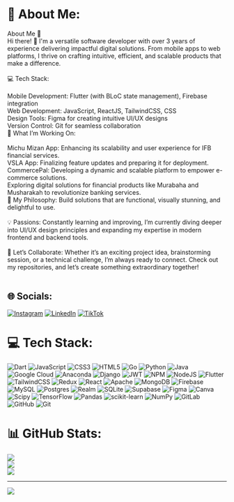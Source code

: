 # 💫 About Me:
About Me 🚀<br>Hi there! 👋 I'm a versatile software developer with over 3 years of experience delivering impactful digital solutions. From mobile apps to web platforms, I thrive on crafting intuitive, efficient, and scalable products that make a difference.<br><br>💻 Tech Stack:<br><br>Mobile Development: Flutter (with BLoC state management), Firebase integration<br>Web Development: JavaScript, ReactJS, TailwindCSS, CSS<br>Design Tools: Figma for creating intuitive UI/UX designs<br>Version Control: Git for seamless collaboration<br>🌟 What I’m Working On:<br><br>Michu Mizan App: Enhancing its scalability and user experience for IFB financial services.<br>VSLA App: Finalizing feature updates and preparing it for deployment.<br>CommercePal: Developing a dynamic and scalable platform to empower e-commerce solutions.<br>Exploring digital solutions for financial products like Murabaha and Musharakah to revolutionize banking services.<br>🎯 My Philosophy: Build solutions that are functional, visually stunning, and delightful to use.<br><br>💡 Passions: Constantly learning and improving, I’m currently diving deeper into UI/UX design principles and expanding my expertise in modern frontend and backend tools.<br><br>🔗 Let’s Collaborate: Whether it’s an exciting project idea, brainstorming session, or a technical challenge, I’m always ready to connect. Check out my repositories, and let’s create something extraordinary together!<br><br>


## 🌐 Socials:
[![Instagram](https://img.shields.io/badge/Instagram-%23E4405F.svg?logo=Instagram&logoColor=white)](https://instagram.com/abduse._) [![LinkedIn](https://img.shields.io/badge/LinkedIn-%230077B5.svg?logo=linkedin&logoColor=white)](https://linkedin.com/in/abdulsemedm) [![TikTok](https://img.shields.io/badge/TikTok-%23000000.svg?logo=TikTok&logoColor=white)](https://tiktok.com/@abdusee2) 

# 💻 Tech Stack:
![Dart](https://img.shields.io/badge/dart-%230175C2.svg?style=for-the-badge&logo=dart&logoColor=white) ![JavaScript](https://img.shields.io/badge/javascript-%23323330.svg?style=for-the-badge&logo=javascript&logoColor=%23F7DF1E) ![CSS3](https://img.shields.io/badge/css3-%231572B6.svg?style=for-the-badge&logo=css3&logoColor=white) ![HTML5](https://img.shields.io/badge/html5-%23E34F26.svg?style=for-the-badge&logo=html5&logoColor=white) ![Go](https://img.shields.io/badge/go-%2300ADD8.svg?style=for-the-badge&logo=go&logoColor=white) ![Python](https://img.shields.io/badge/python-3670A0?style=for-the-badge&logo=python&logoColor=ffdd54) ![Java](https://img.shields.io/badge/java-%23ED8B00.svg?style=for-the-badge&logo=openjdk&logoColor=white) ![Google Cloud](https://img.shields.io/badge/GoogleCloud-%234285F4.svg?style=for-the-badge&logo=google-cloud&logoColor=white) ![Anaconda](https://img.shields.io/badge/Anaconda-%2344A833.svg?style=for-the-badge&logo=anaconda&logoColor=white) ![Django](https://img.shields.io/badge/django-%23092E20.svg?style=for-the-badge&logo=django&logoColor=white) ![JWT](https://img.shields.io/badge/JWT-black?style=for-the-badge&logo=JSON%20web%20tokens) ![NPM](https://img.shields.io/badge/NPM-%23CB3837.svg?style=for-the-badge&logo=npm&logoColor=white) ![NodeJS](https://img.shields.io/badge/node.js-6DA55F?style=for-the-badge&logo=node.js&logoColor=white) ![Flutter](https://img.shields.io/badge/Flutter-%2302569B.svg?style=for-the-badge&logo=Flutter&logoColor=white) ![TailwindCSS](https://img.shields.io/badge/tailwindcss-%2338B2AC.svg?style=for-the-badge&logo=tailwind-css&logoColor=white) ![Redux](https://img.shields.io/badge/redux-%23593d88.svg?style=for-the-badge&logo=redux&logoColor=white) ![React](https://img.shields.io/badge/react-%2320232a.svg?style=for-the-badge&logo=react&logoColor=%2361DAFB) ![Apache](https://img.shields.io/badge/apache-%23D42029.svg?style=for-the-badge&logo=apache&logoColor=white) ![MongoDB](https://img.shields.io/badge/MongoDB-%234ea94b.svg?style=for-the-badge&logo=mongodb&logoColor=white) ![Firebase](https://img.shields.io/badge/firebase-a08021?style=for-the-badge&logo=firebase&logoColor=ffcd34) ![MySQL](https://img.shields.io/badge/mysql-4479A1.svg?style=for-the-badge&logo=mysql&logoColor=white) ![Postgres](https://img.shields.io/badge/postgres-%23316192.svg?style=for-the-badge&logo=postgresql&logoColor=white) ![Realm](https://img.shields.io/badge/Realm-39477F?style=for-the-badge&logo=realm&logoColor=white) ![SQLite](https://img.shields.io/badge/sqlite-%2307405e.svg?style=for-the-badge&logo=sqlite&logoColor=white) ![Supabase](https://img.shields.io/badge/Supabase-3ECF8E?style=for-the-badge&logo=supabase&logoColor=white) ![Figma](https://img.shields.io/badge/figma-%23F24E1E.svg?style=for-the-badge&logo=figma&logoColor=white) ![Canva](https://img.shields.io/badge/Canva-%2300C4CC.svg?style=for-the-badge&logo=Canva&logoColor=white) ![Scipy](https://img.shields.io/badge/SciPy-%230C55A5.svg?style=for-the-badge&logo=scipy&logoColor=%white) ![TensorFlow](https://img.shields.io/badge/TensorFlow-%23FF6F00.svg?style=for-the-badge&logo=TensorFlow&logoColor=white) ![Pandas](https://img.shields.io/badge/pandas-%23150458.svg?style=for-the-badge&logo=pandas&logoColor=white) ![scikit-learn](https://img.shields.io/badge/scikit--learn-%23F7931E.svg?style=for-the-badge&logo=scikit-learn&logoColor=white) ![NumPy](https://img.shields.io/badge/numpy-%23013243.svg?style=for-the-badge&logo=numpy&logoColor=white) ![GitLab](https://img.shields.io/badge/gitlab-%23181717.svg?style=for-the-badge&logo=gitlab&logoColor=white) ![GitHub](https://img.shields.io/badge/github-%23121011.svg?style=for-the-badge&logo=github&logoColor=white) ![Git](https://img.shields.io/badge/git-%23F05033.svg?style=for-the-badge&logo=git&logoColor=white)
# 📊 GitHub Stats:
![](https://github-readme-stats.vercel.app/api?username=AbdulsemedM&theme=dark&hide_border=false&include_all_commits=false&count_private=false)<br/>
![](https://github-readme-streak-stats.herokuapp.com/?user=AbdulsemedM&theme=dark&hide_border=false)<br/>
![](https://github-readme-stats.vercel.app/api/top-langs/?username=AbdulsemedM&theme=dark&hide_border=false&include_all_commits=false&count_private=false&layout=compact)

---
[![](https://visitcount.itsvg.in/api?id=AbdulsemedM&icon=0&color=0)](https://visitcount.itsvg.in)

<!-- Proudly created with GPRM ( https://gprm.itsvg.in ) -->
